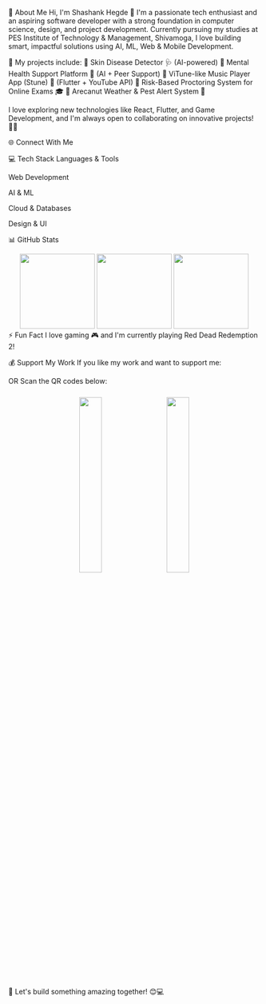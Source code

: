 💫 About Me
Hi, I'm Shashank Hegde 👋
I'm a passionate tech enthusiast and an aspiring software developer with a strong foundation in computer science, design, and project development. Currently pursuing my studies at PES Institute of Technology & Management, Shivamoga, I love building smart, impactful solutions using AI, ML, Web & Mobile Development.

🚀 My projects include:
🔹 Skin Disease Detector 🩺 (AI-powered)
🔹 Mental Health Support Platform 💙 (AI + Peer Support)
🔹 ViTune-like Music Player App (Stune) 🎵 (Flutter + YouTube API)
🔹 Risk-Based Proctoring System for Online Exams 🎓
🔹 Arecanut Weather & Pest Alert System 🌿

I love exploring new technologies like React, Flutter, and Game Development, and I'm always open to collaborating on innovative projects! 🚀✨

🌐 Connect With Me



💻 Tech Stack
Languages & Tools







Web Development




AI & ML




Cloud & Databases




Design & UI



📊 GitHub Stats
<div align="center"> <img src="https://github-readme-stats.vercel.app/api?username=hegdeshashank100&show_icons=true&theme=tokyonight&hide_border=false" height="150px"/> <img src="https://github-readme-streak-stats.herokuapp.com/?user=hegdeshashank100&theme=tokyonight&hide_border=false" height="150px"/> <img src="https://github-readme-stats.vercel.app/api/top-langs/?username=hegdeshashank100&layout=compact&theme=tokyonight&hide_border=false" height="150px"/> </div>
⚡ Fun Fact
I love gaming 🎮 and I'm currently playing Red Dead Redemption 2!

💰 Support My Work
If you like my work and want to support me:


OR
Scan the QR codes below:

<div align="center"> <img src="https://github.com/user-attachments/assets/58121d14-1cd6-4d0f-aca7-7a7543829f5b" width="30%" style="border-radius: 8px; margin: 10px;" /> <img src="https://github.com/user-attachments/assets/d53e701f-ba9e-497c-bd3c-44a9400545fd" width="30%" style="border-radius: 8px; margin: 10px;" /> </div>
🚀 Let's build something amazing together! 😊💻
